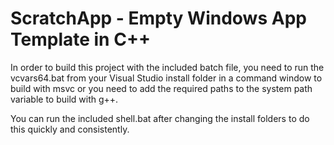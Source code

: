 # ScratchApp - Empty Windows App Template in C++

In order to build this project with the included batch file, you need to run the vcvars64.bat from your Visual Studio install folder in a command window to build with msvc or you need to add the required paths to the system path variable to build with g++.

You can run the included shell.bat after changing the install folders to do this quickly and consistently.
